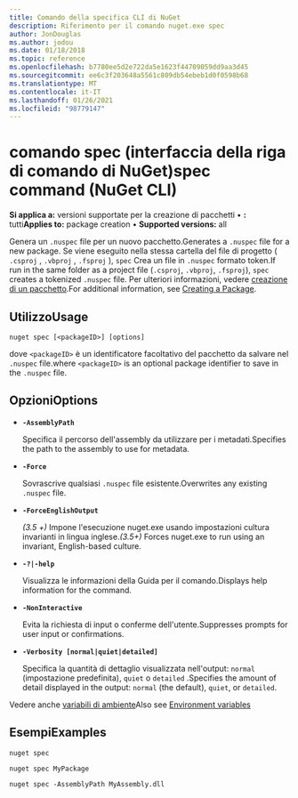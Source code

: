 ```yaml
---
title: Comando della specifica CLI di NuGet
description: Riferimento per il comando nuget.exe spec
author: JonDouglas
ms.author: jodou
ms.date: 01/18/2018
ms.topic: reference
ms.openlocfilehash: b7780ee5d2e722da5e1623f44709059dd9aa3d45
ms.sourcegitcommit: ee6c3f203648a5561c809db54ebeb1d0f0598b68
ms.translationtype: MT
ms.contentlocale: it-IT
ms.lasthandoff: 01/26/2021
ms.locfileid: "98779147"
---
```

# <a name="spec-command-nuget-cli"></a><span data-ttu-id="bda28-103">comando spec (interfaccia della riga di comando di NuGet)</span><span class="sxs-lookup"><span data-stu-id="bda28-103">spec command (NuGet CLI)</span></span>

<span data-ttu-id="bda28-104">**Si applica a:** versioni supportate per la creazione di pacchetti &bullet; **:** tutti</span><span class="sxs-lookup"><span data-stu-id="bda28-104">**Applies to:** package creation &bullet; **Supported versions:** all</span></span>

<span data-ttu-id="bda28-105">Genera un `.nuspec` file per un nuovo pacchetto.</span><span class="sxs-lookup"><span data-stu-id="bda28-105">Generates a `.nuspec` file for a new package.</span></span> <span data-ttu-id="bda28-106">Se viene eseguito nella stessa cartella del file di progetto ( `.csproj` , `.vbproj` , `.fsproj` ), `spec` Crea un file in `.nuspec` formato token.</span><span class="sxs-lookup"><span data-stu-id="bda28-106">If run in the same folder as a project file (`.csproj`, `.vbproj`, `.fsproj`), `spec` creates a tokenized `.nuspec` file.</span></span> <span data-ttu-id="bda28-107">Per ulteriori informazioni, vedere [creazione di un pacchetto](../../create-packages/creating-a-package.md).</span><span class="sxs-lookup"><span data-stu-id="bda28-107">For additional information, see [Creating a Package](../../create-packages/creating-a-package.md).</span></span>

## <a name="usage"></a><span data-ttu-id="bda28-108">Utilizzo</span><span class="sxs-lookup"><span data-stu-id="bda28-108">Usage</span></span>

```cli
nuget spec [<packageID>] [options]
```

<span data-ttu-id="bda28-109">dove `<packageID>` è un identificatore facoltativo del pacchetto da salvare nel `.nuspec` file.</span><span class="sxs-lookup"><span data-stu-id="bda28-109">where `<packageID>` is an optional package identifier to save in the `.nuspec` file.</span></span>

## <a name="options"></a><span data-ttu-id="bda28-110">Opzioni</span><span class="sxs-lookup"><span data-stu-id="bda28-110">Options</span></span>

- **`-AssemblyPath`**

  <span data-ttu-id="bda28-111">Specifica il percorso dell'assembly da utilizzare per i metadati.</span><span class="sxs-lookup"><span data-stu-id="bda28-111">Specifies the path to the assembly to use for metadata.</span></span>

- **`-Force`**

  <span data-ttu-id="bda28-112">Sovrascrive qualsiasi `.nuspec` file esistente.</span><span class="sxs-lookup"><span data-stu-id="bda28-112">Overwrites any existing `.nuspec` file.</span></span>


- **`-ForceEnglishOutput`**

  <span data-ttu-id="bda28-113">*(3.5 +)* Impone l'esecuzione nuget.exe usando impostazioni cultura invarianti in lingua inglese.</span><span class="sxs-lookup"><span data-stu-id="bda28-113">*(3.5+)* Forces nuget.exe to run using an invariant, English-based culture.</span></span>

- **`-?|-help`**

  <span data-ttu-id="bda28-114">Visualizza le informazioni della Guida per il comando.</span><span class="sxs-lookup"><span data-stu-id="bda28-114">Displays help information for the command.</span></span>

- **`-NonInteractive`**

  <span data-ttu-id="bda28-115">Evita la richiesta di input o conferme dell'utente.</span><span class="sxs-lookup"><span data-stu-id="bda28-115">Suppresses prompts for user input or confirmations.</span></span>

- **`-Verbosity [normal|quiet|detailed]`**

  <span data-ttu-id="bda28-116">Specifica la quantità di dettaglio visualizzata nell'output: `normal` (impostazione predefinita), `quiet` o `detailed` .</span><span class="sxs-lookup"><span data-stu-id="bda28-116">Specifies the amount of detail displayed in the output: `normal` (the default), `quiet`, or `detailed`.</span></span>

<span data-ttu-id="bda28-117">Vedere anche [variabili di ambiente](cli-ref-environment-variables.md)</span><span class="sxs-lookup"><span data-stu-id="bda28-117">Also see [Environment variables](cli-ref-environment-variables.md)</span></span>

## <a name="examples"></a><span data-ttu-id="bda28-118">Esempi</span><span class="sxs-lookup"><span data-stu-id="bda28-118">Examples</span></span>

```cli
nuget spec

nuget spec MyPackage

nuget spec -AssemblyPath MyAssembly.dll
```
